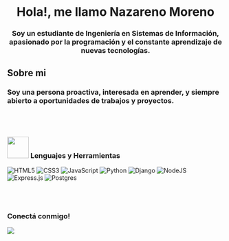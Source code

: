 

<!---
nazarenomoreno/nazarenomoreno is a ✨ special ✨ repository because its `README.md` (this file) appears on your GitHub profile.
You can click the Preview link to take a look at your changes.
--->
<h1 align="center">Hola!, me llamo Nazareno Moreno</h1>
<h3 align="center">Soy un estudiante de Ingeniería en Sistemas de Información, apasionado por la programación y el constante aprendizaje de nuevas tecnologías.</h3>


<h2 align="left">Sobre mi</h2>
<h3 align="left">Soy una persona proactiva, interesada en aprender, y siempre abierto a oportunidades de trabajos y proyectos.</h3>
<br><br>

<h3 align="left">
   <picture>
    <img src="https://raw.githubusercontent.com/7oSkaaa/7oSkaaa/main/Images/about_me.gif" width="50px">
  </picture>
    Lenguajes y Herramientas
   
</h3>

<p align="left"> 
  <img src="https://img.shields.io/badge/html5-%23E34F26.svg?style=for-the-badge&logo=html5&logoColor=white" alt="HTML5"/>
  <img src="https://img.shields.io/badge/css3-%231572B6.svg?style=for-the-badge&logo=css3&logoColor=white" alt="CSS3"/>
  <img src="https://img.shields.io/badge/javascript-%23323330.svg?style=for-the-badge&logo=javascript&logoColor=%23F7DF1E" alt="JavaScript"/>
  <img src="https://img.shields.io/badge/python-3670A0?style=for-the-badge&logo=python&logoColor=ffdd54" alt="Python"/>
  <img src="https://img.shields.io/badge/django-%23092E20.svg?style=for-the-badge&logo=django&logoColor=white" alt="Django"/>
  <img src="https://img.shields.io/badge/node.js-6DA55F?style=for-the-badge&logo=node.js&logoColor=white" alt="NodeJS"/>
  <img src="https://img.shields.io/badge/express.js-%23404d59.svg?style=for-the-badge&logo=express&logoColor=%2361DAFB" alt="Express.js"/>
  <img src="https://img.shields.io/badge/postgres-%23316192.svg?style=for-the-badge&logo=postgresql&logoColor=white" alt="Postgres"/>
 

</p>

<br><br>

<h3 align="left">Conectá conmigo!</h3>
<p align="left">
  <a href="https://www.linkedin.com/in/nazareno-moreno-267b96172/" target="blank">
      <img src="https://img.shields.io/badge/linkedin-%230077B5.svg?style=for-the-badge&logo=linkedin&logoColor=white"/>
  </a>
</p>










